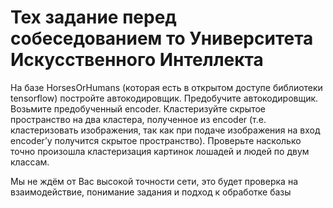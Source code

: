 # Тех задание перед собеседованием то Университета Искусственного Интеллекта
На базе HorsesOrHumans (которая есть в открытом доступе библиотеки tensorflow) постройте автокодировщик. Предобучите автокодировщик. Возьмите предобученный encoder. Кластеризуйте скрытое пространство на два кластера, полученное из encoder (т.е. кластеризовать изображения, так как при подаче изображения на вход encoder’у получится скрытое пространство).
Проверьте насколько точно произошла кластеризация картинок лошадей и людей по двум классам.

Мы не ждём от Вас высокой точности сети, это будет проверка на взаимодействие, понимание задания и подход к обработке базы


